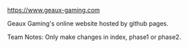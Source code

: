 https://www.geaux-gaming.com

Geaux Gaming's online website hosted by github pages. 

Team Notes: 
Only make changes in index, phase1 or phase2.  
